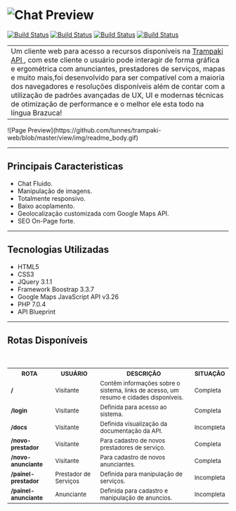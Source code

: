 
![Chat Preview](https://github.com/tunnes/trampaki-web/blob/master/view/img/readme_header.png)
============
[![Build Status](https://img.shields.io/badge/Desenvolvimento-68%25-green.svg)](https://travis-ci.org/shama/gaze)
[![Build Status](https://img.shields.io/badge/Licen%C3%A7a-MIT-blue.svg)](https://travis-ci.org/shama/gaze)
[![Build Status](https://img.shields.io/badge/Demo-Desativada-red.svg)](https://travis-ci.org/shama/gaze)
[![Build Status](https://img.shields.io/badge/Linguagem-Portugu%C3%AAs%20BR-brightgreen.svg)](https://travis-ci.org/shama/gaze)

<table>
    <tr>
        <td>
        Um cliente web para acesso a recursos disponíveis na <a href="https://github.com/tunnes/trampaki">Trampaki API </a>, 
        com este cliente o usuário pode interagir de forma gráfica e ergométrica com anunciantes, prestadores de serviços, 
        mapas e muito mais,foi desenvolvido para ser compatível com a maioria dos navegadores e resoluções disponíveis além 
        de contar com a utilização de padrões avançadas de UX, UI e modernas técnicas de otimização de performance e o melhor 
        ele esta todo na língua Brazuca!        
        </td>
    </tr>
</table>
![Page Preview](https://github.com/tunnes/trampaki-web/blob/master/view/img/readme_body.gif)

---

## Principais Caracteristicas
- Chat Fluido.
- Manipulação de imagens.
- Totalmente responsivo.
- Baixo acoplamento.
- Geolocalização customizada com Google Maps API.
- SEO On-Page forte.

---

## Tecnologias Utilizadas
- HTML5
- CSS3
- JQuery 3.1.1
- Framework Boostrap 3.3.7
- Google Maps JavaScript API v3.26
- PHP 7.0.4
- API Blueprint

---

## Rotas Disponíveis

<table>
    <tr>
        <th><sub>ROTA</sub></th>
        <th><sub>USUÁRIO</sub></th>
        <th><sub>DESCRIÇÃO</sub></th> 
        <th><sub>SITUAÇÃO</sub></th> 
    </tr>
    <tr>
        <td><strong><sub>/</sub></strong></td>
        <td><sub>Visitante</sub></td>    
        <td>
            <sub>
            Contêm informações sobre o sistema, links de acesso, um resumo e cidades disponíveis.
            </sub>
        </td>
        <td><sub>Completa</sub></td>
    </tr>
    <tr>
        <td><strong><sub>/login</sub></strong></td>
        <td><sub>Visitante</sub></td>    
        <td><sub>Definida para acesso ao sistema.</sub></td>
        <td><sub>Completa</sub></td>
    </tr>
    <tr>
        <td><strong><sub>/docs</sub></strong></td>
        <td><sub>Visitante</sub></td>        
        <td><sub>Definida visualização da documentação da API.</sub></td>
        <td><sub>Incompleta</sub></td>
    </tr>
    <tr>
        <td><strong><sub>/novo-prestador</sub></strong></td>
        <td><sub>Visitante</sub></td>        
        <td><sub>Para cadastro de novos prestadores de serviço.</sub></td>
        <td><sub>Completa</sub></td>
    </tr>    
    <tr>
        <td><strong><sub>/novo-anunciante</sub></strong></td>
        <td><sub>Visitante</sub></td>        
        <td><sub>Para cadastro de novos anunciantes.</sub></td>
        <td><sub>Completa</sub></td>
    </tr>        
    <tr>
        <td><strong><sub>/painel-prestador</sub></strong></td>
        <td><sub>Prestador de Serviços</sub></td>        
        <td><sub>Definida para manipulação de serviços.</sub></td>
        <td><sub>Incompleta</sub></td>
    </tr>
    <tr>
        <td><strong><sub>/painel-anunciante</sub></strong></td>
        <td><sub>Anunciante</sub></td>        
        <td><sub>Definida para cadastro e manipulação de anuncios.</sub></td>
        <td><sub>Incompleta</sub></td>
    </tr>      
</table>
